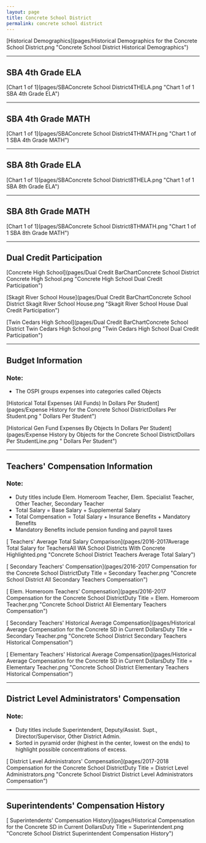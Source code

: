 ```yaml
---
layout: page
title: Concrete School District
permalink: concrete school district
---
```



[Historical Demographics](pages/Historical Demographics for the Concrete School District.png "Concrete School District Historical Demographics")

___

## SBA 4th Grade ELA

[Chart 1 of 1](pages/SBAConcrete School District4THELA.png "Chart 1 of 1 SBA 4th Grade ELA")


___

## SBA 4th Grade MATH

[Chart 1 of 1](pages/SBAConcrete School District4THMATH.png "Chart 1 of 1 SBA 4th Grade MATH")


___

## SBA 8th Grade ELA

[Chart 1 of 1](pages/SBAConcrete School District8THELA.png "Chart 1 of 1 SBA 8th Grade ELA")


___

## SBA 8th Grade MATH

[Chart 1 of 1](pages/SBAConcrete School District8THMATH.png "Chart 1 of 1 SBA 8th Grade MATH")


___

## Dual Credit Participation

[Concrete High School](pages/Dual Credit BarChartConcrete School District Concrete High School.png "Concrete High School Dual Credit Participation")

[Skagit River School House](pages/Dual Credit BarChartConcrete School District Skagit River School House.png "Skagit River School House Dual Credit Participation")

[Twin Cedars High School](pages/Dual Credit BarChartConcrete School District Twin Cedars High School.png "Twin Cedars High School Dual Credit Participation")


___

## Budget Information
### Note:
- The OSPI groups expenses into categories called Objects

[Historical Total Expenses (All Funds) In Dollars Per Student](pages/Expense History for the Concrete School DistrictDollars Per Student.png " Dollars Per Student")

[Historical Gen Fund Expenses By Objects In Dollars Per Student](pages/Expense History by Objects for the Concrete School DistrictDollars Per StudentLine.png " Dollars Per Student")


___

## Teachers' Compensation Information
### Note:
- Duty titles include Elem. Homeroom Teacher, Elem. Specialist Teacher, Other Teacher, Secondary Teacher
- Total Salary = Base Salary + Supplemental Salary
- Total Compensation = Total Salary + Insurance Benefits + Mandatory Benefits
- Mandatory Benefits include pension funding and payroll taxes

[ Teachers' Average Total Salary Comparison](pages/2016-2017Average Total Salary for TeachersAll WA School Districts With Concrete Highlighted.png "Concrete School District Teachers Average Total Salary")

[ Secondary Teachers' Compensation](pages/2016-2017 Compensation for the Concrete School DistrictDuty Title = Secondary Teacher.png "Concrete School District All Secondary Teachers Compensation")

[ Elem. Homeroom Teachers' Compensation](pages/2016-2017 Compensation for the Concrete School DistrictDuty Title = Elem. Homeroom Teacher.png "Concrete School District All Elementary Teachers Compensation")

[ Secondary Teachers' Historical Average Compensation](pages/Historical Average Compensation for the Concrete SD in Current DollarsDuty Title = Secondary Teacher.png "Concrete School District Secondary Teachers Historical Compensation")

[ Elementary Teachers' Historical Average Compensation](pages/Historical Average Compensation for the Concrete SD in Current DollarsDuty Title = Elementary Teacher.png "Concrete School District Elementary Teachers Historical Compensation")


___

## District Level Administrators' Compensation

### Note:
- Duty titles include Superintendent, Deputy/Assist. Supt., Director/Supervisor, Other District Admin.
- Sorted in pyramid order (highest in the center, lowest on the ends) to highlight possible concentrations of excess.

[ District Level Administrators' Compensation](pages/2017-2018 Compensation for the Concrete School DistrictDuty Title = District Level Administrators.png "Concrete School District District Level Administrators Compensation")


___

## Superintendents' Compensation History

[ Superintendents' Compensation History](pages/Historical Compensation for the Concrete SD in Current DollarsDuty Title = Superintendent.png "Concrete School District Superintendent Compensation History")


